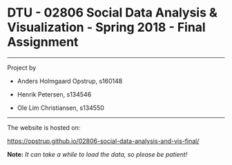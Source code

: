 # DTU - 02806 Social Data Analysis & Visualization - Spring 2018 - Final Assignment

______

Project by

* Anders Holmgaard Opstrup, s160148

* Henrik Petersen, s134546

* Ole Lim Christiansen, s134550

______

The website is hosted on:

https://opstrup.github.io/02806-social-data-analysis-and-vis-final/

**Note:** *It can take a while to load the data, so please be patient!*
